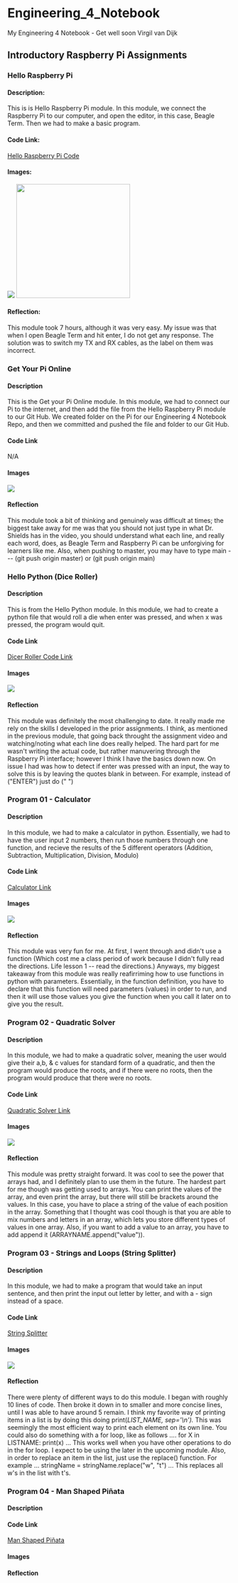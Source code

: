 # Engineering_4_Notebook
My Engineering 4 Notebook - Get well soon Virgil van Dijk



## Introductory Raspberry Pi Assignments






### Hello Raspberry Pi

#### Description:

This is is Hello Raspberry Pi module. In this module, we connect the Raspberry Pi to our computer, and open the editor, in this case, Beagle Term. Then we had to make a basic program.

#### Code Link:

[Hello Raspberry Pi Code](https://github.com/glenert41/Engineering_4_Notebook/blob/main/Python/hello_world.py)

#### Images:

<img src="Images/Screenshot%202020-10-14%20at%201.08.21%20PM%20(2).png" width="256*1.5">
                                                                               
<img src="Images/Screenshot%202020-10-14%20at%2012.56.37%20PM%20(2).png" width="256">


#### Reflection:

This module took 7 hours, although it was very easy. My issue was that when I open Beagle Term and hit enter, I do not get any response. The solution was to switch my TX and RX cables, as the label on them was incorrect.









### Get Your Pi Online

#### Description
This is the Get your Pi Online module. In this module, we had to connect our Pi to the internet, and then add the file from the Hello Raspberry Pi module to our Git Hub. We created folder on the Pi for our Engineering 4 Notebook Repo, and then we committed and pushed the file and folder to our Git Hub.

#### Code Link

N/A

#### Images

<img src="Images/Screenshot%202020-10-21%20at%201.15.39%20PM.png" width="256*2">
                                     
                             
#### Reflection
                      
This module took a bit of thinking and genuinely was difficult at times; the biggest take away for me was that you should not just type in what Dr. Shields has in the video, you should understand what each line, and really each word, does, as Beagle Term and Raspberry Pi can be unforgiving for learners like me. Also, when pushing to master, you may have to type main --- (git push origin master) or (git push origin main)

                                     
                                     
                                     
                                     
                                     
                                     
### Hello Python (Dice Roller)

#### Description
This is from the Hello Python module. In this module, we had to create a python file that would roll a die when enter was pressed, and when x was pressed, the program would quit.

#### Code Link

[Dicer Roller Code Link](https://github.com/glenert41/Engineering_4_Notebook/blob/main/Python/dice_roller.py)

#### Images

<img src="Images/Screenshot%202020-10-29%20at%202.37.34%20PM.png" width="256*2">

#### Reflection

This module was definitely the most challenging to date. It really made me rely on the skills I developed in the prior assignments. I think, as mentioned in the previous module, that going back throught the assignment video and watching/noting what each line does really helped. The hard part for me wasn't writing the actual code, but rather manuvering through the Raspberry Pi interface; however I think I have the basics down now. On issue I had was how to detect if enter was pressed with an input, the way to solve this is by leaving the quotes blank in between. For example, instead of ("ENTER") just do (" ")





### Program 01 - Calculator

#### Description

In this module, we had to make a calculator in python. Essentially, we had to have the user input 2 numbers, then run those numbers through one function, and recieve the results of the 5 different operators (Addition, Subtraction, Multiplication, Division, Modulo)

#### Code Link

[Calculator Link](https://github.com/glenert41/Engineering_4_Notebook/blob/main/Python/calculator.py)

#### Images

<img src="Images/Screenshot%202020-11-09%20at%2012.56.04%20PM.png" width="256*2">

#### Reflection

This module was very fun for me. At first, I went through and didn't use a function (Which cost me a class period of work because I didn't fully read the directions. Life lesson 1 -- read the directions.) Anyways, my biggest takeaway from this module was really reafirriming how to use functions in python with parameters. Essentially, in the function definition, you have to declare that this function will need parameters (values) in order to run, and then it will use those values you give the function when you call it later on to give you the result.




### Program 02 - Quadratic Solver

#### Description

In this module, we had to make a quadratic solver, meaning the user would give their a,b, & c values for standard form of a quadratic, and then the program would produce the roots, and if there were no roots, then the program would produce that there were no roots.

#### Code Link

[Quadratic Solver Link](https://github.com/glenert41/Engineering_4_Notebook/blob/main/Python/quadratic_solver)

#### Images

<img src="Images/Screenshot%202020-11-13%20at%205.27.03%20PM.png" width="256*2">

#### Reflection

This module was pretty straight forward. It was cool to see the power that arrays had, and I definitely plan to use them in the future. The hardest part for me though was getting used to arrays. You can print the values of the array, and even print the array, but there will still be brackets around the values. In this case, you have to place a string of the value of each position in the array. Something that I thought was cool though is that you are able to mix numbers and letters in an array, which lets you store different types of values in one array. Also, if you want to add a value to an array, you have to add append it (ARRAYNAME.append("value")).



### Program 03 - Strings and Loops (String Splitter)

#### Description

In this module, we had to make a program that would take an input sentence, and then print the input out letter by letter, and with a - sign instead of a space.

#### Code Link

[String Splitter](https://github.com/glenert41/Engineering_4_Notebook/blob/main/Python/Strings_and_Loops.py)

#### Images

<img src="Images/Screenshot%202020-11-16%20at%209.37.50%20PM.png" width="256*2">

#### Reflection

There were plenty of different ways to do this module. I began with roughly 10 lines of code. Then broke it down in to smaller and more concise lines, until I was able to have around 5 remain. I think my favorite way of printing items in a list is by doing this doing  print(*LIST_NAME, sep='\n').* This was seemingly the most efficient way to print each element on its own line. You could also do something with a for loop, like as follows .... for X in LISTNAME: print(x) ... This works well when you have other operations to do in the for loop. I expect to be using the later in the upcoming module. Also, in order to replace an item in the list, just use the replace() function. For example ... stringName = stringName.replace("w", "t")  ... This replaces all w's in the list with t's.
 
 
 
 
 ### Program 04 - Man Shaped Piñata
 
 
 #### Description
 

 
 #### Code Link
 
 [Man Shaped Piñata](https://github.com/glenert41/Engineering_4_Notebook/blob/main/Python/msp.py)
 
 #### Images
 
 
 #### Reflection
 
 
 
 
 
 
 
 
 
 
 
 
 



